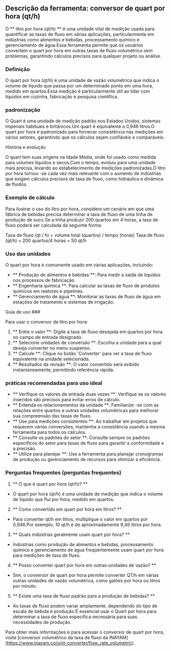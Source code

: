 ## Descrição da ferramenta: conversor de quart por hora (qt/h)

O ** litro por hora (qt/h) ** é uma unidade vital de medição usada para quantificar as taxas de fluxo em várias aplicações, particularmente em indústrias como alimentos e bebidas, processamento químico e gerenciamento de água.Essa ferramenta permite que os usuários convertem o quart por hora em outras taxas de fluxo volumétrico sem problemas, garantindo cálculos precisos para qualquer projeto ou análise.

### Definição

O quart por hora (qt/h) é uma unidade de vazão volumétrica que indica o volume de líquido que passa por um determinado ponto em uma hora, medido em quartos.Essa medição é particularmente útil ao lidar com líquidos em cozinha, fabricação e pesquisa científica.

### padronização

O Quart é uma unidade de medição padrão nos Estados Unidos, sistemas imperiais habituais e britânicos.Um quart é equivalente a 0,946 litros.O quart por hora é padronizado para fornecer consistência nas medições em vários setores, garantindo que os cálculos sejam confiáveis ​​e comparáveis.

História e evolução

O quart tem suas origens na Idade Média, onde foi usado como medida para volumes líquidos e secos.Com o tempo, evoluiu para uma unidade mais precisa, levando ao estabelecimento de medições padronizadas.O litro por hora tornou -se cada vez mais relevante com o aumento de indústrias que exigem cálculos precisos de taxa de fluxo, como hidráulica e dinâmica de fluidos.

### Exemplo de cálculo

Para ilustrar o uso do litro por hora, considere um cenário em que uma fábrica de bebidas precisa determinar a taxa de fluxo de uma linha de produção de suco.Se a linha produzir 200 quartos em 4 horas, a taxa de fluxo poderá ser calculada da seguinte forma:

Taxa de fluxo (qt / h) = volume total (quartos) / tempo (horas)
Taxa de fluxo (qt/h) = 200 quartos/4 horas = 50 qt/h

### Uso das unidades

O quart por hora é comumente usado em várias aplicações, incluindo:

- ** Produção de alimentos e bebidas **: Para medir a saída de líquidos nos processos de fabricação.
- ** Engenharia química **: Para calcular as taxas de fluxo de produtos químicos em reatores e pipelines.
- ** Gerenciamento de água **: Monitorar as taxas de fluxo de água em estações de tratamento e sistemas de irrigação.

Guia de uso ###

Para usar o conversor de litro por hora:

1. ** Entre o valor **: Digite a taxa de fluxo desejada em quartos por hora no campo de entrada designado.
2. ** Selecione unidades de conversão **: Escolha a unidade para a qual deseja converter no menu suspenso.
3. ** Calcule **: Clique no botão 'Converter' para ver a taxa de fluxo equivalente na unidade selecionada.
4. ** Resultados da revisão **: O valor convertido será exibido instantaneamente, permitindo referência rápida.

### práticas recomendadas para uso ideal

- ** Verifique os valores de entrada duas vezes **: Verifique se os valores inseridos são precisos para evitar erros de cálculo.
- ** Entenda os relacionamentos da unidade **: Familiarize -se com as relações entre quartos e outras unidades volumétricas para melhorar sua compreensão das taxas de fluxo.
- ** Use para medições consistentes **: Ao trabalhar em projetos que requerem várias conversões, mantenha a consistência usando a mesma ferramenta para todos os cálculos.
- ** Consulte os padrões do setor **: Consulte sempre os padrões específicos do setor para taxas de fluxo para garantir a conformidade e a precisão.
- ** Utilize para planejar **: Use a ferramenta para planejar cronogramas de produção ou gerenciamento de recursos para otimizar a eficiência.

### Perguntas frequentes (perguntas frequentes)

1. ** O que é quart por hora (qt/h)? **
- O quart por hora (qt/h) é uma unidade de medição que indica o volume de líquido que flui por hora, medido em quartos.

2. ** Como convertido em quart por hora em litros? **
- Para converter qt/h em litros, multiplique o valor em quartos por 0,946.Por exemplo, 10 qt/h é de aproximadamente 9,46 litros por hora.

3. ** Quais indústrias geralmente usam quart por hora? **
- Indústrias como produção de alimentos e bebidas, processamento químico e gerenciamento de água freqüentemente usam quart por hora para medições de taxa de fluxo.

4. ** Posso converter quart por hora em outras unidades de vazão? **
- Sim, o conversor de quart por hora permite converter QT/h em várias outras unidades de vazão volumétrica, como galões por hora ou litros por minuto.

5. ** Existe uma taxa de fluxo padrão para a produção de bebidas? **
- As taxas de fluxo podem variar amplamente, dependendo do tipo de escala de bebida e produção.É essencial usar o Quart por hora para determinar a taxa de fluxo específica necessária para suas necessidades de produção.

Para obter mais informações e para acessar o conversor de quart por hora, visite [conversor volumétrico da taxa de fluxo da INAYAM] (https://www.inayam.co/unit-converter/flow_rate_volumetric).